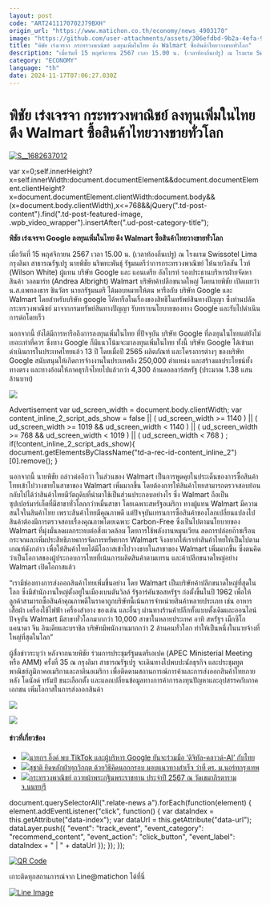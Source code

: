 ```yaml
---
layout: post
code: "ART2411170702J79BXH"
origin_url: "https://www.matichon.co.th/economy/news_4903170"
image: "https://github.com/user-attachments/assets/306efdbd-9b2a-4efa-9ecc-3e188b36e086"
title: "พิชัย เร่งเจรจา กระทรวงพาณิชย์ ลงทุนเพิ่มในไทย ดึง Walmart ซื้อสินค้าไทยวางขายทั่วโลก"
description: "เมื่อวันที่ 15 พฤศจิกายน 2567 เวลา 15.00 น. (เวลาท้องถิ่นเปรู) ณ โรงแรม Swissotel Lima กรุงลิมา สาธารณรัฐเปรู นายพิชัย นริพทะพันธุ์"
category: "ECONOMY"
language: "th"
date: 2024-11-17T07:06:27.030Z
---
```


# พิชัย เร่งเจรจา กระทรวงพาณิชย์ ลงทุนเพิ่มในไทย ดึง Walmart ซื้อสินค้าไทยวางขายทั่วโลก

[![](https://www.matichon.co.th/wp-content/uploads/2024/11/S__1682637012.jpg "S__1682637012")](https://www.matichon.co.th/wp-content/uploads/2024/11/S__1682637012.jpg)

var x=0;self.innerHeight?x=self.innerWidth:document.documentElement&&document.documentElement.clientHeight?x=document.documentElement.clientWidth:document.body&&(x=document.body.clientWidth),x<=768&&jQuery(".td-post-content").find(".td-post-featured-image, .wpb\_video\_wrapper").insertAfter(".ud-post-category-title");

**พิชัย เร่งเจรจา Google ลงทุนเพิ่มในไทย ดึง Walmart ซื้อสินค้าไทยวางขายทั่วโลก**

เมื่อวันที่ 15 พฤศจิกายน 2567 เวลา 15.00 น. (เวลาท้องถิ่นเปรู) ณ โรงแรม Swissotel Lima กรุงลิมา สาธารณรัฐเปรู นายพิชัย นริพทะพันธุ์ รัฐมนตรีว่าการกระทรวงพาณิชย์ ให้นายวิลสัน ไวท์ (Wilson White) ผู้แทน บริษัท Google และ แอนเดรีย อัลไบรท์ รองประธานบริหารฝ่ายจัดหาสินค้า วอลมาร์ท (Andrea Albright) Walmart บริษัทค้าปลีกขนาดใหญ่ โดยนายพิชัย เปิดเผยว่า น.ส.แพทองธาร ชินวัตร นายกรัฐมนตรี ได้มอบหมายให้ตน หารือกับ บริษัท Google และ Walmart โดยสำหรับบริษัท google ได้หารือในเรื่องของสิทธิในทรัพย์สินทางปัญญา ซึ่งท่านปลัดกระทรวงพาณิชย์ มาจากกรมทรัพย์สินทางปัญญา รับทราบนโยบายของทาง Google และรับไปดำเนินการต่อโดยเร็ว

นอกจากนี้ ยังได้มีการหารือถึงการลงทุนเพิ่มในไทย ที่ปัจจุบัน บริษัท Google ที่ลงทุนในไทยแต่ยังไม่เยอะเท่าที่ควร ซึ่งทาง Google ก็มีแนวโน้มจะมาลงทุนเพิ่มในไทย ทั้งนี้ บริษัท Google ได้เข้ามาดำเนินการในประเทศไทยแล้ว 13 ปี โดยเมื่อปี 2565 ผลิตภัณฑ์ และโครงการต่างๆ ของบริษัท Google สนับสนุนให้เกิดการจ้างงานในประเทศถึง 250,000 ตำแหน่ง และสร้างผลประโยชน์ทั้งทางตรง และทางอ้อมให้ภาคธุรกิจไทยไปแล้วกว่า 4,300 ล้านดอลลาร์สหรัฐ (ประมาณ 1.38 แสนล้านบาท)

![](https://www.matichon.co.th/wp-content/uploads/2024/11/S__16826370.jpg)

Advertisement var ud\_screen\_width = document.body.clientWidth; var content\_inline\_2\_script\_ads\_show = false || ( ud\_screen\_width >= 1140 ) || ( ud\_screen\_width >= 1019 && ud\_screen\_width < 1140 ) || ( ud\_screen\_width >= 768 && ud\_screen\_width < 1019 ) || ( ud\_screen\_width < 768 ) ; if(!content\_inline\_2\_script\_ads\_show){ document.getElementsByClassName("td-a-rec-id-content\_inline\_2")\[0\].remove(); }

นอกจากนี้ นายพิชัย กล่าวต่ออีกว่า ในส่วนของ Walmart เป็นการพูดคุยในประเด็นของการซื้อสินค้าไทยเข้าไปวางขายในสาขาของ Walmart เพิ่มมากขึ้น โดยต้องการให้สินค้าไทยสามารถตรวจสอบย้อนกลับไปได้ว่าสินค้าไทยมีวัตถุดิบที่นำมาใช้เป็นส่วนประกอบอย่างไร ซึ่ง Walmart ถือเป็นซุปเปอร์มาร์เก็ตที่มีสาขาทั่วโลกกว่าหมื่นสาขา โดยเฉพาะสหรัฐอเมริกา ทางผู้แทน Walmart มีความสนใจในสินค้าไทย เพราะสินค้าไทยมีคุณภาพดี แต่ปัจจุบันเทรนการซื้อสินค้าของโลกเปลี่ยนแปลงไป สินค้าต้องมีการตรวจสอบเรื่องคุณภาพโดยเฉพาะ Carbon-Free ซึ่งเป็นไปตามนโยบายของ Walmart ที่มุ่งมั่นลดผลกระทบต่อสิ่งแวดล้อม โดยการใช้พลังงานหมุนเวียน ลดการปล่อยก๊าซเรือนกระจกและเพิ่มประสิทธิภาพการจัดการทรัพยากร Walmart จึงอยากให้เราทำสินค้าไทยให้เป็นไปตามเกณฑ์ดังกล่าว เพื่อให้สินค้าไทยได้มีโอกาสเข้าไปวางขายในสาขาของ Walmart เพิ่มมากขึ้น ซึ่งตนคิดว่าเป็นโอกาสของผู้ประกอบการไทยที่เน้นการผลิตสินค้าตามเทรน และค้าปลีกขนาดใหญ่อย่าง Walmart เปิดโอกาสแล้ว

“เรามีช่องทางการส่งออกสินค้าไทยเพิ่มขึ้นอย่าง โดย Walmart เป็นบริษัทค้าปลีกขนาดใหญ่ที่สุดในโลก ซึ่งมีสำนักงานใหญ่ตั้งอยู่ในเมืองเบนตันวิลล์ รัฐอาร์คันซอสหรัฐฯ ก่อตั้งขึ้นในปี 1962 เพื่อให้ลูกค้าสามารถซื้อสินค้าคุณภาพดีในราคาถูกบริษัทนี้เน้นการจำหน่ายสินค้าหลายประเภท เช่น อาหาร เสื้อผ้า เครื่องใช้ไฟฟ้า เครื่องสำอาง ของเล่น และอื่นๆ ผ่านทางร้านค้าปลีกทั้งแบบดั้งเดิมและออนไลน์ ปัจจุบัน Walmart มีสาขาทั่วโลกมากกว่า 10,000 สาขาในหลายประเทศ อาทิ สหรัฐฯ เม็กซิโก แคนาดา จีน อินเดียและบราชิล บริษัทมีพนักงานมากกว่า 2 ล้านคนทั่วโลก ทำให้เป็นหนึ่งในนายจ้างที่ใหญ่ที่สุดในโลก”

ผู้สื่อข่าวระบุว่า หลังจากนายพิชัย ร่วมการประชุมรัฐมนตรีเอเปค (APEC Ministerial Meeting หรือ AMM) ครั้งที่ 35 ณ กรุงลิมา สาธารณรัฐเปรู จะเดินทางไปพบปะนักธุรกิจ และประชุมทูตพาณิชย์ภูมิภาคอเมริกาและลาตินอเมริกา เพื่อติดตามสถานการณ์การค้าและการส่งออกสินค้าไทยภายหลัง โดนัลด์ ทรัมป์ ชนะเลือกตั้ง และแลกเปลี่ยนข้อมูลทางการค้าการลงทุนปัญหาและอุปสรรคกับภาคเอกชน เพิ่มโอกาสในการส่งออกสินค้า

![](https://www.matichon.co.th/wp-content/uploads/2024/11/S__16826395.jpg)

![](https://www.matichon.co.th/wp-content/uploads/2024/11/S__16826391.jpg)

#### ข่าวที่เกี่ยวข้อง

*   [![](https://www.matichon.co.th/wp-content/uploads/2024/11/728-189.jpg)นายกฯ อิ๊งค์ พบ TikTok และผู้บริหาร Google ยันจะร่วมมือ ‘ดิจิทัล-คลาวด์-AI’ กับไทย](https://www.matichon.co.th/politics/news_4899450)
*   [![](https://www.matichon.co.th/wp-content/uploads/2024/11/S__2403697271.jpg)สุชาติ ยึดหลักฝ่าทุกวิกฤต ด้วยวิธีคิดนอกกรอบ มอบแนวทางสำเร็จ ว่าที่ ดร. ม.นอร์ทกรุงเทพ](https://www.matichon.co.th/politics/news_4891608)
*   [![](https://www.matichon.co.th/wp-content/uploads/2024/11/1-101.jpg)กระทรวงพาณิชย์ ถวายผ้าพระกฐินพระราชทาน ประจำปี 2567 ณ วัดเขมาภิรตาราม จ.นนทบุรี](https://www.matichon.co.th/education/religious-cultural/news_4889083)

document.querySelectorAll(".relate-news a").forEach(function(element) { element.addEventListener("click", function() { var dataIndex = this.getAttribute("data-index"); var dataUrl = this.getAttribute("data-url"); dataLayer.push({ "event": "track\_event", "event\_category": "recommend\_content", "event\_action": "click\_button", "event\_label": dataIndex + " | " + dataUrl }); }); });

[![QR Code](https://www.matichon.co.th/wp-content/uploads/2023/07/wob1371z.jpg)](https://lin.ee/ht0nDxX)

เกาะติดทุกสถานการณ์จาก Line@matichon ได้ที่นี่

[![Line Image](https://www.matichon.co.th/wp-content/uploads/2023/07/th.png)](https://lin.ee/ht0nDxX)
